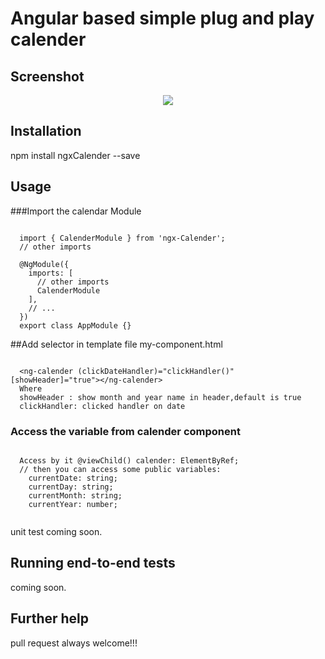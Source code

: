 

# Angular based simple plug and play calender

## Screenshot

<div style="text-align:center"><img src ="https://github.com/ritsrivastava01/ng2calender/blob/master/src/calender.PNG" /></div>

## Installation
npm install ngxCalender --save

## Usage
###Import the calendar Module
```
  
  import { CalenderModule } from 'ngx-Calender';
  // other imports 
  
  @NgModule({
    imports: [
      // other imports 
      CalenderModule
    ],
    // ...
  })
  export class AppModule {}

```
##Add selector in template file my-component.html
```
  
  <ng-calender (clickDateHandler)="clickHandler()" [showHeader]="true"></ng-calender>
  Where
  showHeader : show month and year name in header,default is true
  clickHandler: clicked handler on date

```
### Access the variable from calender component
```

  Access by it @viewChild() calender: ElementByRef;
  // then you can access some public variables:
    currentDate: string;
    currentDay: string;
    currentMonth: string;
    currentYear: number; 
  
  ```
 
unit test coming soon. 

## Running end-to-end tests

coming soon.

## Further help

pull request always welcome!!!
